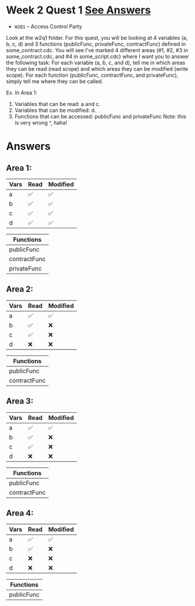 # Week 2 Quest 1 [See Answers](#answers)
- `W2Q1` – Access Control Party 

Look at the w2q1 folder. For this quest, you will be looking at 4 variables (a, b, c, d) and 3 functions (publicFunc, privateFunc, contractFunc) defined in some_contract.cdc. You will see I've marked 4 different areas (#1, #2, #3 in some_contract.cdc, and #4 in some_script.cdc) where I want you to answer the following task: For each variable (a, b, c, and d), tell me in which areas they can be read (read scope) and which areas they can be modified (write scope). For each function (publicFunc, contractFunc, and privateFunc), simply tell me where they can be called.

Ex. In Area 1:

1. Variables that can be read: a and c.
2. Variables that can be modified: d.
3. Functions that can be accessed: publicFunc and privateFunc
   Note: this is very wrong ^, haha!

# Answers

## Area 1:

| Vars | Read | Modified |
| ---- | ---- | -------- |
| a    | ✅   | ✅       |
| b    | ✅   | ✅       |
| c    | ✅   | ✅       |
| d    | ✅   | ✅       |


| Functions |
|-----------|
| publicFunc |
| contractFunc |
| privateFunc |

## Area 2:

| Vars | Read | Modified |
| ---- | ---- | -------- |
| a    | ✅   | ✅       |
| b    | ✅   | ❌       |
| c    | ✅   | ❌       |
| d    | ❌   | ❌       |


| Functions |
|-----------|
| publicFunc |
| contractFunc |

## Area 3:

| Vars | Read | Modified |
| ---- | ---- | -------- |
| a    | ✅   | ✅       |
| b    | ✅   | ❌       |
| c    | ✅   | ❌       |
| d    | ❌   | ❌       |


| Functions |
|-----------|
| publicFunc |
| contractFunc |

## Area 4:

| Vars | Read | Modified |
| ---- | ---- | -------- |
| a    | ✅   | ✅       |
| b    | ✅   | ❌       |
| c    | ❌   | ❌       |
| d    | ❌   | ❌       |


| Functions |
|-----------|
| publicFunc |
